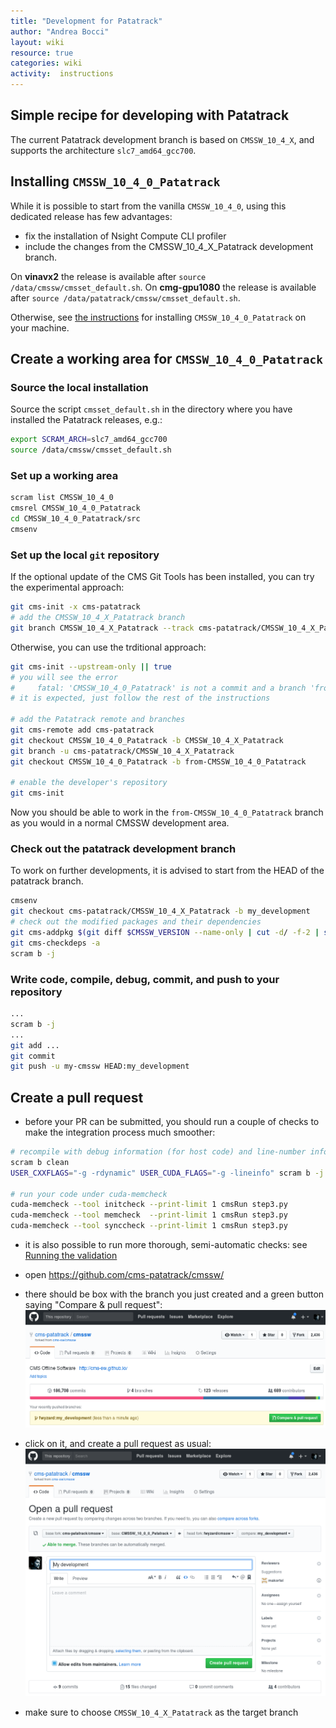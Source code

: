 ```yaml
---
title: "Development for Patatrack"
author: "Andrea Bocci"
layout: wiki
resource: true
categories: wiki
activity:  instructions
---
```


## Simple recipe for developing with Patatrack
The current Patatrack development branch is based on `CMSSW_10_4_X`, and supports the architecture `slc7_amd64_gcc700`.


## Installing `CMSSW_10_4_0_Patatrack`
While it is possible to start from the vanilla `CMSSW_10_4_0`, using this dedicated release has few advantages:
  - fix the installation of Nsight Compute CLI profiler
  - include the changes from the CMSSW_10_4_X_Patatrack development branch.

On **vinavx2** the release is available after `source /data/cmssw/cmsset_default.sh`.
On **cmg-gpu1080** the release is available after `source /data/patatrack/cmssw/cmsset_default.sh`.

Otherwise, see [the instructions](PatatrackReleases.md) for installing `CMSSW_10_4_0_Patatrack` on your machine.


## Create a working area for `CMSSW_10_4_0_Patatrack`

### Source the local installation
Source the script `cmsset_default.sh` in the directory where you have installed the Patatrack releases, e.g.:

```bash
export SCRAM_ARCH=slc7_amd64_gcc700
source /data/cmssw/cmsset_default.sh
```


### Set up a working area
```bash
scram list CMSSW_10_4_0
cmsrel CMSSW_10_4_0_Patatrack
cd CMSSW_10_4_0_Patatrack/src
cmsenv
```


### Set up the local `git` repository
If the optional update of the CMS Git Tools has been installed, you can try the experimental approach:
```bash
git cms-init -x cms-patatrack
# add the CMSSW_10_4_X_Patatrack branch
git branch CMSSW_10_4_X_Patatrack --track cms-patatrack/CMSSW_10_4_X_Patatrack
```

Otherwise, you can use the trditional approach:
```bash
git cms-init --upstream-only || true
# you will see the error
#     fatal: 'CMSSW_10_4_0_Patatrack' is not a commit and a branch 'from-CMSSW_10_4_0_Patatrack' cannot be created from it
# it is expected, just follow the rest of the instructions

# add the Patatrack remote and branches
git cms-remote add cms-patatrack
git checkout CMSSW_10_4_0_Patatrack -b CMSSW_10_4_X_Patatrack
git branch -u cms-patatrack/CMSSW_10_4_X_Patatrack
git checkout CMSSW_10_4_0_Patatrack -b from-CMSSW_10_4_0_Patatrack

# enable the developer's repository
git cms-init
```

Now you should be able to work in the `from-CMSSW_10_4_0_Patatrack` branch as you would in a normal CMSSW development area.


### Check out the patatrack development branch
To work on further developments, it is advised to start from the HEAD of the patatrack branch.

```bash
cmsenv
git checkout cms-patatrack/CMSSW_10_4_X_Patatrack -b my_development
# check out the modified packages and their dependencies
git cms-addpkg $(git diff $CMSSW_VERSION --name-only | cut -d/ -f-2 | sort -u)
git cms-checkdeps -a
scram b -j
```


### Write code, compile, debug, commit, and push to your repository
```bash
...
scram b -j
...
git add ...
git commit
git push -u my-cmssw HEAD:my_development
```


## Create a pull request
  - before your PR can be submitted, you should run a couple of checks to make the integration process much smoother:
  ```bash
  # recompile with debug information (for host code) and line-number information (for device code)
  scram b clean
  USER_CXXFLAGS="-g -rdynamic" USER_CUDA_FLAGS="-g -lineinfo" scram b -j
  
  # run your code under cuda-memcheck
  cuda-memcheck --tool initcheck --print-limit 1 cmsRun step3.py
  cuda-memcheck --tool memcheck  --print-limit 1 cmsRun step3.py
  cuda-memcheck --tool synccheck --print-limit 1 cmsRun step3.py
  ```

  - it is also possible to run more thorough, semi-automatic checks: see [Running the validation](PatatrackValidation.md)

  - open https://github.com/cms-patatrack/cmssw/

  - there should be box with the branch you just created and a green button saying "Compare & pull request":
    ![Compare & pull request](screenshot1.png "Compare & pull request")

  - click on it, and create a pull request as usual:
    ![Create a pull request](screenshot2.png "Create a request")

  - make sure to choose `CMSSW_10_4_X_Patatrack` as the target branch

